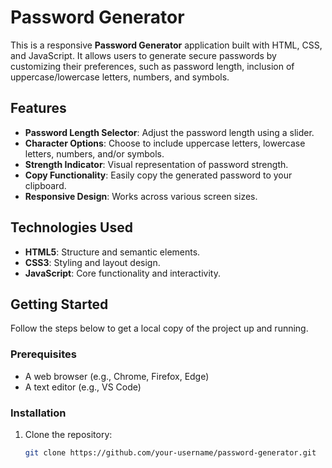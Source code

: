 # Password Generator

This is a responsive **Password Generator** application built with HTML, CSS, and JavaScript. It allows users to generate secure passwords by customizing their preferences, such as password length, inclusion of uppercase/lowercase letters, numbers, and symbols.

## Features

- **Password Length Selector**: Adjust the password length using a slider.
- **Character Options**: Choose to include uppercase letters, lowercase letters, numbers, and/or symbols.
- **Strength Indicator**: Visual representation of password strength.
- **Copy Functionality**: Easily copy the generated password to your clipboard.
- **Responsive Design**: Works across various screen sizes.


## Technologies Used

- **HTML5**: Structure and semantic elements.
- **CSS3**: Styling and layout design.
- **JavaScript**: Core functionality and interactivity.

## Getting Started

Follow the steps below to get a local copy of the project up and running.

### Prerequisites

- A web browser (e.g., Chrome, Firefox, Edge)
- A text editor (e.g., VS Code)

### Installation

1. Clone the repository:
   ```bash
   git clone https://github.com/your-username/password-generator.git
